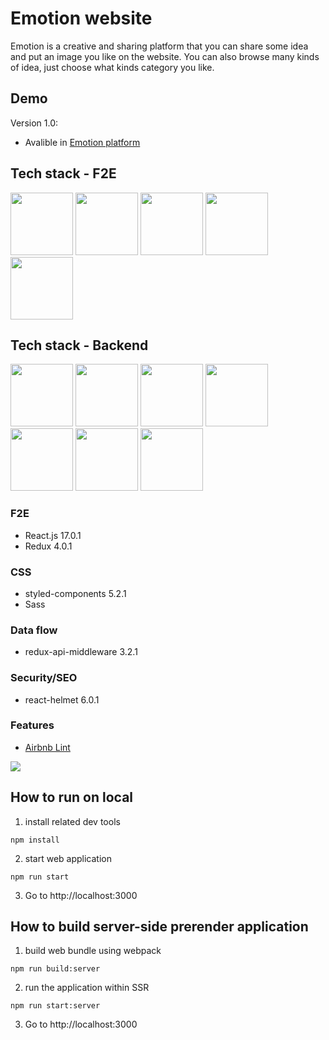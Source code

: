 # Emotion website
Emotion is a creative and sharing platform that you can share some idea and put an image you like on the website.
You can also browse many kinds of idea, just choose what kinds category you like.

## Demo
Version 1.0: 
- Avalible in [Emotion platform](https://canvas-app.yyisyou.tw/)


## Tech stack - F2E 
<p float="left" margin="10px">
  <img src="https://upload.wikimedia.org/wikipedia/commons/thumb/a/a7/React-icon.svg/1200px-React-icon.svg.png" height="100px"> 
  <img src="https://raw.githubusercontent.com/styled-components/brand/master/styled-components.png" height="100px">
  <img src="https://sass-lang.com/assets/img/logos/logo-b6e1ef6e.svg" height="100px">  
  <img src="https://avatars.githubusercontent.com/u/10717820?s=400&v=4" height="100px">
  <img src="https://magiclen.org/wp-content/uploads/2019/06/webpack.png" height="100px">
</p>

## Tech stack - Backend 
<p float="left" margin="10px">
  <img src="https://miro.medium.com/max/568/1*NVCQ4tTrPoAYDAkXCTFe8A.png" height="100px"> 
  <img src="https://miro.medium.com/max/640/0*6qOgnDDBnPDiANOY.png" height="100px">
  <img src="https://upload.wikimedia.org/wikipedia/commons/thumb/d/d9/Node.js_logo.svg/1200px-Node.js_logo.svg.png"height="100px">  
  <img src="https://expressjs.com/images/express-facebook-share.png" height="100px">
  <img src="https://upload.wikimedia.org/wikipedia/commons/thumb/7/72/Pixabay-logo-new.svg/1200px-Pixabay-logo-new.svg.png" height="100px">
  <img src="https://thepracticaldev.s3.amazonaws.com/i/c29t9uc8roz8g9rddbqs.png" height="100px">
  <img src="https://upload.wikimedia.org/wikipedia/commons/a/ab/Swagger-logo.png"height="100px">
</p>

### F2E
* React.js 17.0.1  
* Redux 4.0.1

### CSS
* styled-components 5.2.1  
* Sass

### Data flow
* redux-api-middleware 3.2.1

### Security/SEO
* react-helmet 6.0.1

### Features
* [Airbnb Lint](https://github.com/airbnb/javascript)  
<img src="https://i.imgur.com/A2XaNqc.png"> 

## How to run on local
1. install related dev tools
```
npm install
```

2. start web application  
```
npm run start
```
3. Go to http://localhost:3000

## How to build server-side prerender application
1. build web bundle using webpack
```
npm run build:server
```

2. run the application within SSR
```
npm run start:server
```
3. Go to http://localhost:3000



